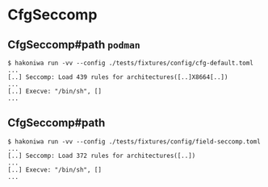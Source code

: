 # CfgSeccomp

## CfgSeccomp#path `podman`

```console
$ hakoniwa run -vv --config ./tests/fixtures/config/cfg-default.toml
...
[..] Seccomp: Load 439 rules for architectures([..]X8664[..])
...
[..] Execve: "/bin/sh", []
...
```

## CfgSeccomp#path

```console
$ hakoniwa run -vv --config ./tests/fixtures/config/field-seccomp.toml
...
[..] Seccomp: Load 372 rules for architectures([..])
...
[..] Execve: "/bin/sh", []
...
```
